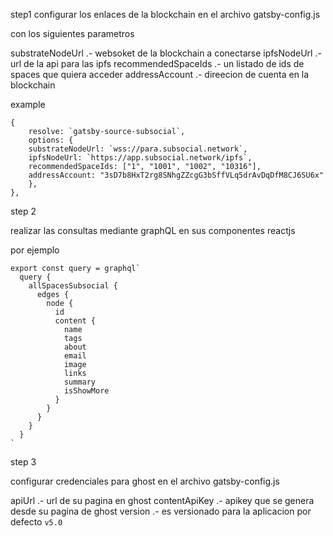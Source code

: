 


step1
configurar los enlaces de la blockchain en el archivo gatsby-config.js

con los siguientes parametros

substrateNodeUrl .- websoket de la blockchain a conectarse
ipfsNodeUrl .- url de la api para las ipfs
recommendedSpaceIds .- un listado de ids de spaces que quiera acceder
addressAccount .- direecion de cuenta en la blockchain

example
```
{
	resolve: `gatsby-source-subsocial`,
	options: {
    substrateNodeUrl: `wss://para.subsocial.network`,
    ipfsNodeUrl: `https://app.subsocial.network/ipfs`,
    recommendedSpaceIds: ["1", "1001", "1002", "10316"],
    addressAccount: "3sD7b8HxT2rg8SNhgZZcgG3bSffVLq5drAvDqDfM8CJ6SU6x"
	},
},
```

step 2

realizar las consultas mediante graphQL en sus componentes reactjs

por ejemplo

```
export const query = graphql`
  query {
    allSpacesSubsocial {
      edges {
        node {
          id
          content {
            name
            tags
            about
            email
            image
            links
            summary
            isShowMore
          }
        }
      }
    }
  }
`
```


step 3

configurar credenciales para ghost en el archivo gatsby-config.js


apiUrl .- url de su pagina en ghost
contentApiKey .- apikey que se genera desde su pagina de ghost
version .- es versionado para la aplicacion por defecto `v5.0`
